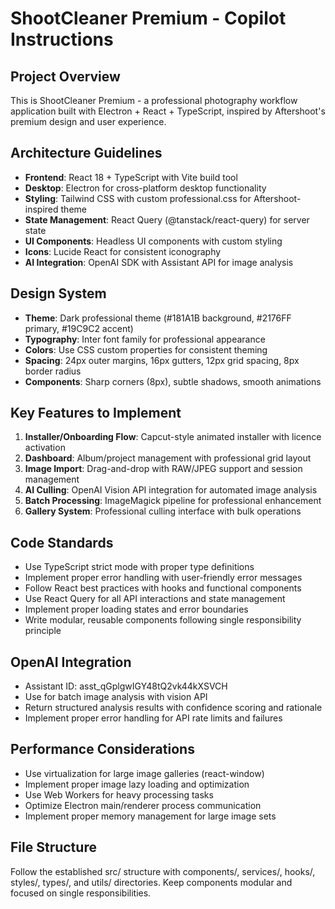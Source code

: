 # ShootCleaner Premium - Copilot Instructions

<!-- Use this file to provide workspace-specific custom instructions to Copilot. For more details, visit https://code.visualstudio.com/docs/copilot/copilot-customization#_use-a-githubcopilotinstructionsmd-file -->

## Project Overview
This is ShootCleaner Premium - a professional photography workflow application built with Electron + React + TypeScript, inspired by Aftershoot's premium design and user experience.

## Architecture Guidelines
- **Frontend**: React 18 + TypeScript with Vite build tool
- **Desktop**: Electron for cross-platform desktop functionality
- **Styling**: Tailwind CSS with custom professional.css for Aftershoot-inspired theme
- **State Management**: React Query (@tanstack/react-query) for server state
- **UI Components**: Headless UI components with custom styling
- **Icons**: Lucide React for consistent iconography
- **AI Integration**: OpenAI SDK with Assistant API for image analysis

## Design System
- **Theme**: Dark professional theme (#181A1B background, #2176FF primary, #19C9C2 accent)
- **Typography**: Inter font family for professional appearance
- **Colors**: Use CSS custom properties for consistent theming
- **Spacing**: 24px outer margins, 16px gutters, 12px grid spacing, 8px border radius
- **Components**: Sharp corners (8px), subtle shadows, smooth animations

## Key Features to Implement
1. **Installer/Onboarding Flow**: Capcut-style animated installer with licence activation
2. **Dashboard**: Album/project management with professional grid layout
3. **Image Import**: Drag-and-drop with RAW/JPEG support and session management
4. **AI Culling**: OpenAI Vision API integration for automated image analysis
5. **Batch Processing**: ImageMagick pipeline for professional enhancement
6. **Gallery System**: Professional culling interface with bulk operations

## Code Standards
- Use TypeScript strict mode with proper type definitions
- Implement proper error handling with user-friendly error messages
- Follow React best practices with hooks and functional components
- Use React Query for all API interactions and state management
- Implement proper loading states and error boundaries
- Write modular, reusable components following single responsibility principle

## OpenAI Integration
- Assistant ID: asst_qGplgwIGY48tQ2vk44kXSVCH
- Use for batch image analysis with vision API
- Return structured analysis results with confidence scoring and rationale
- Implement proper error handling for API rate limits and failures

## Performance Considerations
- Use virtualization for large image galleries (react-window)
- Implement proper image lazy loading and optimization
- Use Web Workers for heavy processing tasks
- Optimize Electron main/renderer process communication
- Implement proper memory management for large image sets

## File Structure
Follow the established src/ structure with components/, services/, hooks/, styles/, types/, and utils/ directories. Keep components modular and focused on single responsibilities.
